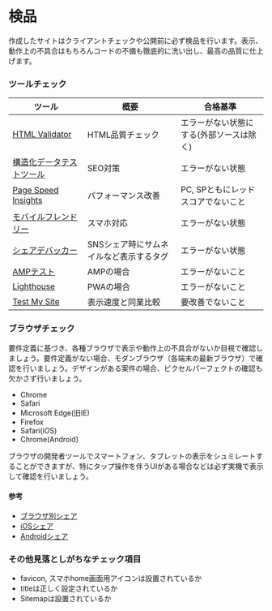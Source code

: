 # 検品

作成したサイトはクライアントチェックや公開前に必ず検品を行います。表示、動作上の不具合はもちろんコードの不備も徹底的に洗い出し、最高の品質に仕上げます。

### ツールチェック

| ツール | 概要 | 合格基準 |
| --- | --- | --- |
| [HTML Validator](https://validator.w3.org/) | HTML品質チェック | エラーがない状態にする\(外部ソースは除く\) |
| [構造化データテストツール](https://search.google.com/structured-data/testing-tool) | SEO対策 | エラーがない状態 |
| [Page Speed Insights](https://developers.google.com/speed/pagespeed/insights/?hl=ja) | パフォーマンス改善 | PC, SPともにレッドスコアでないこと |
| [モバイルフレンドリー](https://search.google.com/search-console/mobile-friendly?hl=ja) | スマホ対応 | エラーがない状態 |
| [シェアデバッカー](https://developers.facebook.com/tools/debug/) | SNSシェア時にサムネイルなど表示するタグ | エラーがない状態 |
| [AMPテスト](https://search.google.com/test/amp) | AMPの場合 | エラーがないこと |
| [Lighthouse](https://chrome.google.com/webstore/detail/lighthouse/blipmdconlkpinefehnmjammfjpmpbjk) | PWAの場合 | エラーがないこと |
| [Test My Site](https://testmysite.withgoogle.com/intl/ja-jp) | 表示速度と同業比較 | 要改善でないこと |

### ブラウザチェック

要件定義に基づき、各種ブラウザで表示や動作上の不具合がないか目視で確認しましょう。要件定義がない場合、モダンブラウザ（各端末の最新ブラウザ）で確認を行いましょう。デザインがある案件の場合、ピクセルパーフェクトの確認も欠かさず行いましょう。

* Chrome
* Safari
* Microsoft Edge\(旧IE\)
* Firefox
* Safari\(iOS\)
* Chrome\(Android\)

ブラウザの開発者ツールでスマートフォン、タブレットの表示をシュミレートすることができますが、特にタップ操作を伴うUIがある場合などは必ず実機で表示して確認を行いましょう。

#### 参考

* [ブラウザ別シェア](https://lab.syncer.jp/Statistic/Browser/2017/10/)
* [iOSシェア](https://developer.apple.com/support/app-store/)
* [Androidシェア](https://developer.android.com/about/dashboards/index.html)

### その他見落としがちなチェック項目

* favicon, スマホhome画面用アイコンは設置されているか
* titleは正しく設定されているか
* Sitemapは設置されているか



